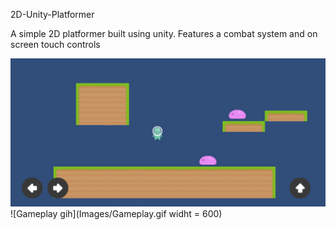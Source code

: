 2D-Unity-Platformer

A simple 2D platformer built using unity. Features a combat system and on screen touch controls

![Game Start Screen](/Images/Game.png)
![Gameplay gih](Images/Gameplay.gif widht = 600)
